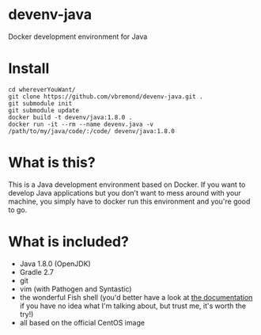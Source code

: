 # devenv-java
Docker development environment for Java

# Install
    cd whereverYouWant/
    git clone https://github.com/vbremond/devenv-java.git .
    git submodule init
    git submodule update
    docker build -t devenv/java:1.8.0 .
    docker run -it --rm --name devenv.java -v /path/to/my/java/code/:/code/ devenv/java:1.8.0

# What is this?

This is a Java development environment based on Docker.
If you want to develop Java applications but you don't want to mess around with your machine, you simply have to docker run this environment and you're good to go.

# What is included?

- Java 1.8.0 (OpenJDK)
- Gradle 2.7
- git
- vim (with Pathogen and Syntastic)
- the wonderful Fish shell (you'd better have a look at [the documentation](http://fishshell.com/docs/current/) if you have no idea what I'm talking about, but trust me, it's worth the try!)
- all based on the official CentOS image

